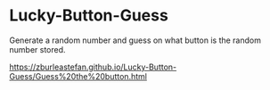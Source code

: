 # Lucky-Button-Guess
Generate a random number and guess on what button is the random number stored.

https://zburleastefan.github.io/Lucky-Button-Guess/Guess%20the%20button.html

